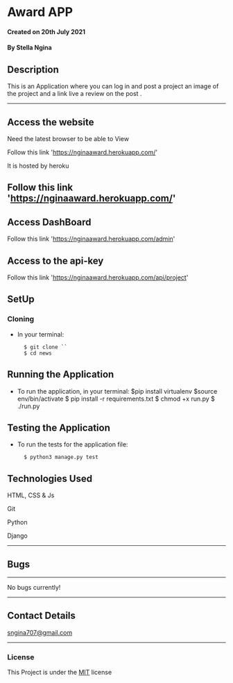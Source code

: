 # Award APP

#### Created on 20th July 2021
#### By Stella Ngina

## Description 

This is an Application where you can log in and post a project an image of the project and a link
live a review on the post .

---

## Access the website
Need the latest browser to be able to View

Follow this link 'https://nginaaward.herokuapp.com/'

It is hosted by heroku


Follow this link 'https://nginaaward.herokuapp.com/'
---
## Access DashBoard

Follow this link 'https://nginaaward.herokuapp.com/admin'

## Access to the api-key 
Follow this link 'https://nginaaward.herokuapp.com/api/project'


## SetUp
### Cloning

* In your terminal:
        
        $ git clone ``
        $ cd news

## Running the Application

* To run the application, in your terminal:
        $pip install virtualenv
        $source env/bin/activate
        $ pip install -r requirements.txt
        $ chmod +x run.py
        $ ./run.py
        
## Testing the Application

* To run the tests for the application file:

        $ python3 manage.py test
        
## Technologies Used
HTML, CSS & Js

Git

Python



Django

---

## Bugs
---
No bugs currently!

---

## Contact Details
sngina707@gmail.com
 

---

### License
This Project is under the [MIT](LICENSE) license
